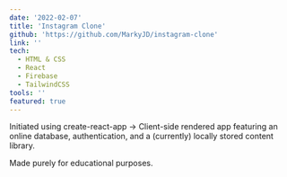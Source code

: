 ```yaml
---
date: '2022-02-07'
title: 'Instagram Clone'
github: 'https://github.com/MarkyJD/instagram-clone'
link: ''
tech:
  - HTML & CSS
  - React
  - Firebase
  - TailwindCSS
tools: ''
featured: true
---
```


Initiated using create-react-app -> Client-side rendered app featuring an online database, authentication, and a (currently) locally stored content library.

Made purely for educational purposes.
